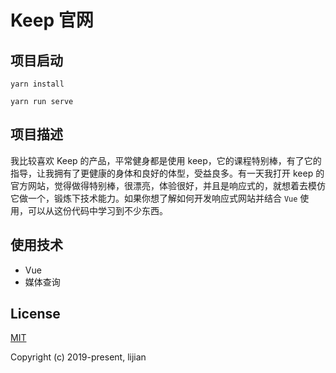 # Keep 官网

## 项目启动

```
yarn install
```

```
yarn run serve
```

## 项目描述

我比较喜欢 Keep 的产品，平常健身都是使用 keep，它的课程特别棒，有了它的指导，让我拥有了更健康的身体和良好的体型，受益良多。有一天我打开 keep 的官方网站，觉得做得特别棒，很漂亮，体验很好，并且是响应式的，就想着去模仿它做一个，锻炼下技术能力。如果你想了解如何开发响应式网站并结合 `Vue` 使用，可以从这份代码中学习到不少东西。

## 使用技术

- Vue
- 媒体查询

## License

[MIT](http://opensource.org/licenses/MIT)

Copyright (c) 2019-present, lijian
